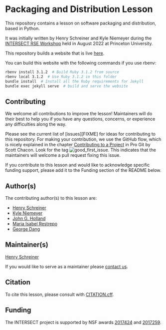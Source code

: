 # Packaging and Distribution Lesson

This repository contains a lesson on software packaging and distribution, based in Python.

It was initially written by Henry Schreiner and Kyle Niemeyer during the [INTERSECT RSE Workshop](https://intersect-training.org/workshop22/) held in August 2022 at Princeton University.

This repository builds a website that is live [here](https://intersect-training.org/packaging/).

You can build this website with the following commands if you use rbenv:

```bash
rbenv install 3.1.2  # Build Ruby 3.1.2 from source
rbenv local 3.1.2  # Use Ruby 3.1.2 in this folder
bundle install  # Install all the Ruby requirements for Jekyll
bundle exec jekyll serve  # build and serve the website
```

## Contributing

We welcome all contributions to improve the lesson! Maintainers will do their best to help you if you have any
questions, concerns, or experience any difficulties along the way.

Please see the current list of [issues][FIXME] for ideas for contributing to this
repository. For making your contribution, we use the GitHub flow, which is
nicely explained in the chapter [Contributing to a Project](http://git-scm.com/book/en/v2/GitHub-Contributing-to-a-Project) in Pro Git
by Scott Chacon.
Look for the tag ![good_first_issue](https://img.shields.io/badge/-good%20first%20issue-gold.svg).
This indicates that the maintainers will welcome a pull request fixing this issue.

If you contribute to this lesson and would like to acknowledge specific funding support, please add it to the Funding section of the README below.

## Author(s)
The contributing author(s) to this lesson are:

* [Henry Schreiner](https://github.com/henryiii)
* [Kyle Niemeyer](https://github.com/kyleniemeyer)
* [John G. Holland](https://github.com/hollandjg)
* [Maria Isabel Restrepo](https://github.com/mirestrepo)
* [George Dang](https://github.com/gtdang)

## Maintainer(s)

[Henry Schreiner](https://github.com/henryiii)

If you would like to serve as a maintainer please [contact us](https://intersect-training.org/contact/).

## Citation

To cite this lesson, please consult with [CITATION.cff](CITATION.cff).

## Funding

The INTERSECT project is supported by NSF awards [2017424](https://www.nsf.gov/awardsearch/showAward?AWD_ID=2017424) and [2017259](https://www.nsf.gov/awardsearch/showAward?AWD_ID=2017259).
